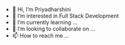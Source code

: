 - 👋 Hi, I’m Priyadharshini
- 👀 I’m interested in Full Stack Development
- 🌱 I’m currently learning ...
- 💞️ I’m looking to collaborate on ...
- 📫 How to reach me ...

<!---
priyanavi/priyanavi is a ✨ special ✨ repository because its `README.md` (this file) appears on your GitHub profile.
You can click the Preview link to take a look at your changes.
--->
